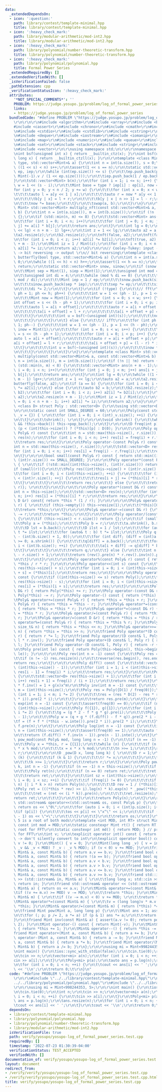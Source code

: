 ```yaml
---
data:
  _extendedDependsOn:
  - icon: ':question:'
    path: library/contest/template-minimal.hpp
    title: library/contest/template-minimal.hpp
  - icon: ':heavy_check_mark:'
    path: library/modular-arithmetic/mod-int2.hpp
    title: library/modular-arithmetic/mod-int2.hpp
  - icon: ':heavy_check_mark:'
    path: library/polynomial/number-theoretic-transform.hpp
    title: library/polynomial/number-theoretic-transform.hpp
  - icon: ':heavy_check_mark:'
    path: library/polynomial/polynomial.hpp
    title: Formal Power Series
  _extendedRequiredBy: []
  _extendedVerifiedWith: []
  _isVerificationFailed: false
  _pathExtension: cpp
  _verificationStatusIcon: ':heavy_check_mark:'
  attributes:
    '*NOT_SPECIAL_COMMENTS*': ''
    PROBLEM: https://judge.yosupo.jp/problem/log_of_formal_power_series
    links:
    - https://judge.yosupo.jp/problem/log_of_formal_power_series
  bundledCode: "#define PROBLEM \"https://judge.yosupo.jp/problem/log_of_formal_power_series\"\
    \r\n\r\n\r\n#include <algorithm>\r\n#include <array>\r\n#include <bitset>\r\n\
    #include <cassert>\r\n#include <chrono>\r\n#include <cmath>\r\n#include <complex>\r\
    \n#include <cstdio>\r\n#include <cstdlib>\r\n#include <cstring>\r\n#include <ctime>\r\
    \n#include <deque>\r\n#include <iostream>\r\n#include <iomanip>\r\n#include <list>\r\
    \n#include <map>\r\n#include <numeric>\r\n#include <queue>\r\n#include <random>\r\
    \n#include <set>\r\n#include <stack>\r\n#include <string>\r\n#include <unordered_map>\r\
    \n#include <vector>\r\n\r\nusing namespace std;\n\r\n\r\nnamespace NTT {\r\n\r\
    \nint bsf(unsigned int x) { return __builtin_ctz(x); }\r\nint bsf(unsigned long\
    \ long x) { return __builtin_ctzll(x); }\r\n\r\ntemplate <class Mint> void nft(bool\
    \ type, std::vector<Mint>& a) {\r\n\tint n = int(a.size()), s = 0;\r\n\twhile\
    \ ((1 << s) < n) s++;\r\n\tassert(1 << s == n);\r\n\tstatic std::vector<Mint>\
    \ ep, iep;\r\n\twhile (int(ep.size()) <= s) {\r\n\t\tep.push_back(pow(Mint::rt(),\
    \ Mint(-1).v / (1 << ep.size())));\r\n\t\tiep.push_back(1 / ep.back());\r\n\t\
    }\r\n\tstd::vector<Mint> b(n);\r\n\tfor (int i = 1; i <= s; i++) {\r\n\t\tint\
    \ w = 1 << (s - i);\r\n\t\tMint base = type ? iep[i] : ep[i], now = 1;\r\n\t\t\
    for (int y = 0; y < n / 2; y += w) {\r\n\t\t\tfor (int x = 0; x < w; x++) {\r\n\
    \t\t\t\tauto l = a[y << 1 | x];\r\n\t\t\t\tauto r = now * a[y << 1 | x | w];\r\
    \n\t\t\t\tb[y | x] = l + r;\r\n\t\t\t\tb[y | x | n >> 1] = l - r;\r\n\t\t\t}\r\
    \n\t\t\tnow *= base;\r\n\t\t}\r\n\t\tswap(a, b);\r\n\t}\r\n}\r\n\r\ntemplate <class\
    \ Mint> std::vector<Mint> multiply_nft(const std::vector<Mint>& a, const std::vector<Mint>&\
    \ b) {\r\n\tint n = int(a.size()), m = int(b.size());\r\n\tif (!n || !m) return\
    \ {};\r\n\tif (std::min(n, m) <= 8) {\r\n\t\tstd::vector<Mint> ans(n + m - 1);\r\
    \n\t\tfor (int i = 0; i < n; i++)\r\n\t\t\tfor (int j = 0; j < m; j++) ans[i +\
    \ j] += a[i] * b[j];\r\n\t\treturn ans;\r\n\t}\r\n\tint lg = 0;\r\n\twhile ((1\
    \ << lg) < n + m - 1) lg++;\r\n\tint z = 1 << lg;\r\n\tauto a2 = a, b2 = b;\r\n\
    \ta2.resize(z);\r\n\tb2.resize(z);\r\n\tnft(false, a2);\r\n\tnft(false, b2);\r\
    \n\tfor (int i = 0; i < z; i++) a2[i] *= b2[i];\r\n\tnft(true, a2);\r\n\ta2.resize(n\
    \ + m - 1);\r\n\tMint iz = 1 / Mint(z);\r\n\tfor (int i = 0; i < n + m - 1; i++)\
    \ a2[i] *= iz;\r\n\treturn a2;\r\n}\r\n\r\n// Cooley-Tukey: input -> butterfly\
    \ -> bit reversing -> output \r\n// bit reversing\r\ntemplate <class Mint> void\
    \ butterfly(bool type, std::vector<Mint>& a) {\r\n\tint n = int(a.size()), h =\
    \ 0;\r\n\twhile ((1 << h) < n) h++;\r\n\tassert(1 << h == n);\r\n\tif (n == 1)\
    \ return;\r\n\tstatic std::vector<Mint> snow, sinow;\r\n\tif (snow.empty()) {\r\
    \n\t\tMint sep = Mint(1), siep = Mint(1);\r\n\t\tunsigned int mod = Mint(-1).v;\r\
    \n\t\tunsigned int di = 4;\r\n\t\twhile (mod % di == 0) {\r\n\t\t\tMint ep = pow(Mint::rt(),\
    \ mod / di);\r\n\t\t\tMint iep = 1 / ep;\r\n\t\t\tsnow.push_back(siep * ep);\r\
    \n\t\t\tsinow.push_back(sep * iep);\r\n\t\t\tsep *= ep;\r\n\t\t\tsiep *= iep;\r\
    \n\t\t\tdi *= 2;\r\n\t\t}\r\n\t}\r\n\tif (!type) {\r\n\t\t// fft\r\n\t\tfor (int\
    \ ph = 1; ph <= h; ph++) {\r\n\t\t\tint w = 1 << (ph - 1), p = 1 << (h - ph);\r\
    \n\t\t\tMint now = Mint(1);\r\n\t\t\tfor (int s = 0; s < w; s++) {\r\n\t\t\t\t\
    int offset = s << (h - ph + 1);\r\n\t\t\t\tfor (int i = 0; i < p; i++) {\r\n\t\
    \t\t\t\tauto l = a[i + offset];\r\n\t\t\t\t\tauto r = a[i + offset + p] * now;\r\
    \n\t\t\t\t\ta[i + offset] = l + r;\r\n\t\t\t\t\ta[i + offset + p] = l - r;\r\n\
    \t\t\t\t}\r\n\t\t\t\tint u = bsf(~(unsigned int)(s));\r\n\t\t\t\tnow *= snow[u];\r\
    \n\t\t\t}\r\n\t\t}\r\n\t} else {\r\n\t\t// ifft\r\n\t\tfor (int ph = h; ph >=\
    \ 1; ph--) {\r\n\t\t\tint w = 1 << (ph - 1), p = 1 << (h - ph);\r\n\t\t\tMint\
    \ inow = Mint(1);\r\n\t\t\tfor (int s = 0; s < w; s++) {\r\n\t\t\t\tint offset\
    \ = s << (h - ph + 1);\r\n\t\t\t\tfor (int i = 0; i < p; i++) {\r\n\t\t\t\t\t\
    auto l = a[i + offset];\r\n\t\t\t\t\tauto r = a[i + offset + p];\r\n\t\t\t\t\t\
    a[i + offset] = l + r;\r\n\t\t\t\t\ta[i + offset + p] = (l - r) * inow;\r\n\t\t\
    \t\t}\r\n\t\t\t\tint u = bsf(~(unsigned int)(s));\r\n\t\t\t\tinow *= sinow[u];\r\
    \n\t\t\t}\r\n\t\t}\r\n\t}\r\n}\r\n\r\ntemplate <class Mint> std::vector<Mint>\
    \ multiply(const std::vector<Mint>& a, const std::vector<Mint>& b) {\r\n\tint\
    \ n = int(a.size()), m = int(b.size());\r\n\tif (!n || !m) return {};\r\n\tif\
    \ (std::min(n, m) < 8) {\r\n\t\tstd::vector<Mint> ans(n + m - 1);\r\n\t\tfor (int\
    \ i = 0; i < n; i++)\r\n\t\t\tfor (int j = 0; j < m; j++) ans[i + j] += a[i] *\
    \ b[j];\r\n\t\treturn ans;\r\n\t}\r\n\tint lg = 0;\r\n\twhile ((1 << lg) < n +\
    \ m - 1) lg++;\r\n\tint z = 1 << lg;\r\n\tauto a2 = a;\r\n\ta2.resize(z);\r\n\t\
    butterfly(false, a2);\r\n\tif (a == b) {\r\n\t\tfor (int i = 0; i < z; i++) a2[i]\
    \ *= a2[i];\r\n\t} else {\r\n\t\tauto b2 = b;\r\n\t\tb2.resize(z);\r\n\t\tbutterfly(false,\
    \ b2);\r\n\t\tfor (int i = 0; i < z; i++) a2[i] *= b2[i];\r\n\t}\r\n\tbutterfly(true,\
    \ a2);\r\n\ta2.resize(n + m - 1);\r\n\tMint iz = 1 / Mint(z);\r\n\tfor (int i\
    \ = 0; i < n + m - 1; i++) a2[i] *= iz;\r\n\treturn a2;\r\n}\r\n\r\n}\n\r\ntemplate\
    \ <class D> struct Poly : std::vector<D> {\r\n\tusing std::vector<D>::vector;\r\
    \n\r\n\tstatic const int SMALL_DEGREE = 60;\r\n\r\n\tPoly(const std::vector<D>&\
    \ _v = {}) { \r\n\t\tfor (int i = 0; i < (int)_v.size(); ++i) {\r\n\t\t\tthis->push_back(_v[i]);\r\
    \n\t\t}\r\n\t\tshrink(); \r\n\t}\r\n\r\n\tvoid shrink() {\r\n\t\twhile (this->size()\
    \ && !this->back()) this->pop_back();\r\n\t}\r\n\r\n\tD freq(int p) const { return\
    \ (p < (int)this->size()) ? (*this)[p] : D(0); }\r\n\t\r\n\tPoly operator+(const\
    \ Poly& r) const {\r\n\t\tint n = std::max(this->size(), r.size());\r\n\t\tstd::vector<D>\
    \ res(n);\r\n\t\tfor (int i = 0; i < n; i++) res[i] = freq(i) + r.freq(i);\r\n\
    \t\treturn res;\r\n\t}\r\n\r\n\tPoly operator-(const Poly& r) const {\r\n\t\t\
    int n = std::max(this->size(), r.size());\r\n\t\tstd::vector<D> res(n);\r\n\t\t\
    for (int i = 0; i < n; i++) res[i] = freq(i) - r.freq(i);\r\n\t\treturn res;\r\
    \n\t}\r\n\r\n\tbool small(const Poly& r) const { return std::min((int)this->size(),\
    \ (int)r.size()) <= SMALL_DEGREE; }\r\n\r\n\tPoly operator*(const Poly& r) const\
    \ { \r\n\t\tif (!std::min((int)this->size(), (int)r.size())) return {};\r\n\t\t\
    if (small(r)){\r\n\t\t\tPoly res((int)this->size() + (int)r.size() - 1);\r\n\t\
    \t\tfor (int i = 0; i < (int)this->size(); ++i) {\r\n\t\t\t\tfor (int j = 0; j\
    \ < (int)r.size(); ++j) {\r\n\t\t\t\t\tres[i + j] += (*this)[i] * r[j];\r\n\t\t\
    \t\t}\r\n\t\t\t}\r\n\t\t\treturn res;\r\n\t\t} else {\r\n\t\t\treturn {NTT::multiply((*this),\
    \ r)}; \r\n\t\t}\r\n\t}\r\n\t\r\n\tPoly operator*(const D& r) const {\r\n\t\t\
    int n = this->size();\r\n\t\tstd::vector<D> res(n);\r\n\t\tfor (int i = 0; i <\
    \ n; i++) res[i] = (*this)[i] * r;\r\n\t\treturn res;\r\n\t}\r\n\r\n\tPoly operator/(const\
    \ D &r) const{ return *this * (1 / r); }\r\n\r\n\r\n\tPoly& operator+=(const D&\
    \ r) { \r\n\t\tif (this->empty()) this->resize(1);\r\n\t\t(*this)[0] += r;\r\n\
    \t\treturn *this;\r\n\t}\r\n\r\n\tPoly& operator-=(const D& r) {\r\n\t\t(*this)[0]\
    \ -= r;\r\n\t\treturn *this;\r\n\t}\r\n\t\r\n\tPoly operator/(const Poly& r) const\
    \ {\r\n\t\tif (this->size() < r.size()) return {};\r\n\t\tif (small(r)) {\r\n\t\
    \t\tPoly a = (*this);\r\n\t\t\tPoly b = r;\r\n\t\t\ta.shrink(), b.shrink();\r\n\
    \t\t\tD lst = b.back();\r\n\t\t\tD ilst = 1 / lst;\r\n\t\t\tfor (auto& t : a)\
    \ t *= ilst;\r\n\t\t\tfor (auto& t : b) t *= ilst;\r\n\t\t\tPoly q(std::max((int)a.size()\
    \ - (int)b.size() + 1, 0));\r\n\t\t\tfor (int diff; (diff = (int)a.size() - (int)b.size())\
    \ >= 0; a.shrink()) {\r\n\t\t\t\tq[diff] = a.back();\r\n\t\t\t\tfor (int i = 0;\
    \ i < (int)b.size(); ++i) {\r\n\t\t\t\t\ta[i + diff] -= q[diff] * b[i];\r\n\t\t\
    \t\t}\r\n\t\t\t}\r\n\t\t\treturn q;\r\n\t\t} else {\r\n\t\t\tint n = (int)this->size()\
    \ - r.size() + 1;\r\n\t\t\treturn (rev().pre(n) * r.rev().inv(n)).pre(n).rev(n);\r\
    \n\t\t}\r\n\t}\r\n\t\r\n\tPoly operator%(const Poly& r) const { return *this -\
    \ *this / r * r; }\r\n\t\r\n\tPoly operator<<(int s) const {\r\n\t\tstd::vector<D>\
    \ res(this->size() + s);\r\n\t\tfor (int i = 0; i < (int)this->size(); i++) res[i\
    \ + s] = (*this)[i];\r\n\t\treturn res;\r\n\t}\r\n\r\n\tPoly operator>>(int s)\
    \ const {\r\n\t\tif ((int)this->size() <= s) return Poly();\r\n\t\tstd::vector<D>\
    \ res(this->size() - s);\r\n\t\tfor (int i = 0; i < (int)this->size() - s; i++)\
    \ res[i] = (*this)[i + s];\r\n\t\treturn res;\r\n\t}\r\n\t\r\n\tPoly operator+(const\
    \ D& r) { return Poly(*this) += r; }\r\n\tPoly operator-(const D& r) { return\
    \ Poly(*this) -= r; }\r\n\tPoly operator-() const { return (*this) * -1; } \r\n\
    \tPoly& operator+=(const Poly& r) { return *this = *this + r; }\r\n\tPoly& operator-=(const\
    \ Poly& r) { return *this = *this - r; }\r\n\tPoly& operator*=(const Poly& r)\
    \ { return *this = *this * r; }\r\n\tPoly& operator*=(const D& r) { return *this\
    \ = *this * r; }\r\n\tPoly& operator/=(const Poly& r) { return *this = *this /\
    \ r; }\r\n\tPoly& operator/=(const D &r) { return *this = *this / r; }\r\n\tPoly&\
    \ operator%=(const Poly& r) { return *this = *this % r; }\r\n\tPoly& operator<<=(const\
    \ size_t& n) { return *this = *this << n; }\r\n\tPoly& operator>>=(const size_t&\
    \ n) { return *this = *this >> n; }\r\n\tfriend Poly operator*(D const& l, Poly\
    \ r) { return r *= l; }\r\n\tfriend Poly operator/(D const& l, Poly r) { return\
    \ l * r.inv(); }\r\n\tfriend Poly operator+(D const& l, Poly r) { return r +=\
    \ l; }\r\n\tfriend Poly operator-(D const& l, Poly r) { return -r + l; }\r\n\r\
    \n\tPoly pre(int le) const { return Poly(this->begin(), this->begin() + std::min((int)this->size(),\
    \ le)); }\r\n\t\r\n\tPoly rev(int n = -1) const {\r\n\t\tPoly res = *this;\r\n\
    \t\tif (n != -1) res.resize(n);\r\n\t\treverse(res.begin(), res.end());\r\n\t\t\
    return res;\r\n\t}\r\n\t\r\n\tPoly diff() const {\r\n\t\tstd::vector<D> res(std::max(0,\
    \ (int)this->size() - 1));\r\n\t\tfor (int i = 1; i < (int)this->size(); i++)\
    \ res[i - 1] = freq(i) * i;\r\n\t\treturn res;\r\n\t}\r\n\t\r\n\tPoly inte() const\
    \ {\r\n\t\tstd::vector<D> res(this->size() + 1);\r\n\t\tfor (int i = 0; i < (int)this->size();\
    \ i++) res[i + 1] = freq(i) / (i + 1);\r\n\t\treturn res;\r\n\t}\r\n\r\n\t// f\
    \ * f.inv() = 1 + g(x)x^m\r\n\tPoly inv(int m = -1) const {\r\n\t\tif (m == -1)\
    \ m = (int)this->size();\r\n\t\tPoly res = Poly({D(1) / freq(0)});\r\n\t\tfor\
    \ (int i = 1; i < m; i *= 2) {\r\n\t\t\tres = (res * D(2) - res * res * pre(2\
    \ * i)).pre(2 * i);\r\n\t\t}\r\n\t\treturn res.pre(m);\r\n\t}\r\n\t\r\n\tPoly\
    \ exp(int n = -1) const {\r\n\t\tassert(freq(0) == 0);\r\n\t\tif (n == -1) n =\
    \ (int)this->size();\r\n\t\tPoly f({1}), g({1});\r\n\t\tfor (int i = 1; i < n;\
    \ i *= 2) {\r\n\t\t\tg = (g * 2 - f * g * g).pre(i);\r\n\t\t\tPoly q = diff().pre(i\
    \ - 1);\r\n\t\t\tPoly w = (q + g * (f.diff() - f * q)).pre(2 * i - 1);\r\n\t\t\
    \tf = (f + f * (*this - w.inte()).pre(2 * i)).pre(2 * i);\r\n\t\t}\r\n\t\treturn\
    \ f.pre(n);\r\n\t}\r\n\t\r\n\tPoly log(int n = -1) const {\r\n\t\tif (n == -1)\
    \ n = (int)this->size();\r\n\t\tassert(freq(0) == 1);\r\n\t\tauto f = pre(n);\r\
    \n\t\treturn (f.diff() * f.inv(n - 1)).pre(n - 1).inte();\r\n\t}\r\n\r\n\tPoly\
    \ pow_mod(const Poly& mod, long long n = -1) {\r\n\t\tif (n == -1) n = this->size();\r\
    \n\t\tPoly x = *this, r = {{1}};\r\n\t\twhile (n) {\r\n\t\t\tif (n & 1) r = r\
    \ * x % mod;\r\n\t\t\tx = x * x % mod;\r\n\t\t\tn >>= 1;\r\n\t\t}\r\n\t\treturn\
    \ r;\r\n\t}\r\n\r\n\tD _pow(D x, long long k) { \r\n\t\tD r = 1;\r\n\t\twhile\
    \ (k) {\r\n\t\t\tif (k & 1) {\r\n\t\t\t\tr *= x;\r\n\t\t\t}\r\n\t\t\tx *= x;\r\
    \n\t\t\tk >>= 1;\r\n\t\t}\r\n\t\treturn r;\r\n\t}\r\n\r\n\tPoly pow(long long\
    \ k, int n = -1) {\r\n\t\tif (n == -1) n = this->size();\r\n\t\tif (k == 0) {\r\
    \n\t\t\tPoly ret(n);\r\n\t\t\tif (n == 0) return ret;\r\n\t\t\tret[0] = 1;\r\n\
    \t\t\treturn ret;\r\n\t\t}\r\n\t\tint sz = (int)this->size();\r\n\t\tfor (int\
    \ i = 0; i < sz; ++i) {\r\n\t\t\tif (freq(i) != 0) {\r\n\t\t\t\tif ((i && k >\
    \ n) || i * k > n) return Poly(n);\r\n\t\t\t\tD rev = 1 / (*this)[i];\r\n\t\t\t\
    \tPoly ret = (((*this * rev) >> i).log(n) * k).exp(n) * _pow((*this)[i], k);\r\
    \n\t\t\t\tret = (ret << (i * k)).pre(n);\r\n\t\t\t\tret.resize(n);\r\n\t\t\t\t\
    return ret;\r\n\t\t\t}\r\n\t\t}\r\n\t\treturn Poly(n);\r\n\t}\r\n\r\n\tfriend\
    \ std::ostream& operator<<(std::ostream& os, const Poly& p) {\r\n\t\tif (p.empty())\
    \ return os << \"0\";\r\n\t\tfor (auto i = 0; i < (int)p.size(); i++) {\r\n\t\t\
    \tif (p[i]) {\r\n\t\t\t\tos << p[i] << \"x^\" << i;\r\n\t\t\t\tif (i != (int)p.size()\
    \ - 1) os << \"+\";\r\n\t\t\t}\r\n\t\t}\r\n\t\treturn os;\r\n\t}\r\n};\n\r\n//\
    \ 5 is a root of both mods\r\ntemplate <int MOD, int RT> struct Mint {\r\n\tstatic\
    \ const int mod = MOD;\r\n\tstatic constexpr Mint rt() { return RT; } // primitive\
    \ root for FFT\r\n\tstatic constexpr int md() { return MOD; } // primitive root\
    \ for FFT\r\n\tint v; \r\n\texplicit operator int() const { return v; } // explicit\
    \ -> don't silently convert to int\r\n\texplicit operator bool() const { return\
    \ v != 0; }\r\n\tMint() { v = 0; }\r\n\tMint(long long _v) { v = int((-MOD <=\
    \ _v && _v < MOD) ? _v : _v % MOD); if (v < 0) v += MOD; }\r\n\tfriend bool operator==(const\
    \ Mint& a, const Mint& b) { return a.v == b.v; }\r\n\tfriend bool operator!=(const\
    \ Mint& a, const Mint& b) { return !(a == b); }\r\n\tfriend bool operator<(const\
    \ Mint& a, const Mint& b) { return a.v < b.v; }\r\n\tfriend bool operator>(const\
    \ Mint& a, const Mint& b) { return a.v > b.v; }\r\n\tfriend bool operator<=(const\
    \ Mint& a, const Mint& b) { return a.v <= b.v; }\r\n\tfriend bool operator>=(const\
    \ Mint& a, const Mint& b) { return a.v >= b.v; }\r\n\tfriend std::istream& operator\
    \ >> (std::istream& in, Mint& a) { \r\n\t\tlong long x; std::cin >> x; a = Mint(x);\
    \ return in; }\r\n\tfriend std::ostream& operator << (std::ostream& os, const\
    \ Mint& a) { return os << a.v; }\r\n\tMint& operator+=(const Mint& m) { \r\n\t\
    \tif ((v += m.v) >= MOD) v -= MOD; \r\n\t\treturn *this; }\r\n\tMint& operator-=(const\
    \ Mint& m) { \r\n\t\tif ((v -= m.v) < 0) v += MOD; \r\n\t\treturn *this; }\r\n\
    \tMint& operator*=(const Mint& m) { \r\n\t\tv = (long long)v * m.v % MOD; return\
    \ *this; }\r\n\tMint& operator/=(const Mint& m) { return (*this) *= inv(m); }\r\
    \n\tfriend Mint pow(Mint a, long long p) {\r\n\t\tMint ans = 1; assert(p >= 0);\r\
    \n\t\tfor (; p; p /= 2, a *= a) if (p & 1) ans *= a;\r\n\t\treturn ans; \r\n\t\
    }\r\n\tfriend Mint inv(const Mint& a) { assert(a.v != 0); return pow(a, MOD -\
    \ 2); }\r\n\tMint operator-() const { return Mint(-v); }\r\n\tMint& operator++()\
    \ { return *this += 1; }\r\n\tMint& operator--() { return *this -= 1; }\r\n\t\
    friend Mint operator+(Mint a, const Mint& b) { return a += b; }\r\n\tfriend Mint\
    \ operator-(Mint a, const Mint& b) { return a -= b; }\r\n\tfriend Mint operator*(Mint\
    \ a, const Mint& b) { return a *= b; }\r\n\tfriend Mint operator/(Mint a, const\
    \ Mint& b) { return a /= b; }\r\n};\r\n\r\nusing mi = Mint<998244353, 5>;\r\n\r\
    \nint main() {\r\n\tios::sync_with_stdio(false);\r\n\tcin.tie(0);\r\n\tint n;\r\
    \n\tcin >> n;\r\n\tvector<mi> a(n);\r\n\tfor (int i = 0; i < n; ++i) {\r\n\t\t\
    cin >> a[i];\r\n\t}\r\n\tPoly<mi> p(a);\r\n\tauto ans = p.log(n);\r\n\tans.resize(n);\r\
    \n\tfor (int i = 0; i < n; ++i) {\r\n\t\tcout << ans[i] << ' ';\r\n\t}\r\n\tcout\
    \ << '\\n';\r\n\treturn 0;\t\r\n}\n"
  code: "#define PROBLEM \"https://judge.yosupo.jp/problem/log_of_formal_power_series\"\
    \r\n\r\n#include \"../../library/contest/template-minimal.hpp\"\r\n#include \"\
    ../../library/polynomial/polynomial.hpp\"\r\n#include \"../../library/modular-arithmetic/mod-int2.hpp\"\
    \r\n\r\nusing mi = Mint<998244353, 5>;\r\n\r\nint main() {\r\n\tios::sync_with_stdio(false);\r\
    \n\tcin.tie(0);\r\n\tint n;\r\n\tcin >> n;\r\n\tvector<mi> a(n);\r\n\tfor (int\
    \ i = 0; i < n; ++i) {\r\n\t\tcin >> a[i];\r\n\t}\r\n\tPoly<mi> p(a);\r\n\tauto\
    \ ans = p.log(n);\r\n\tans.resize(n);\r\n\tfor (int i = 0; i < n; ++i) {\r\n\t\
    \tcout << ans[i] << ' ';\r\n\t}\r\n\tcout << '\\n';\r\n\treturn 0;\t\r\n}"
  dependsOn:
  - library/contest/template-minimal.hpp
  - library/polynomial/polynomial.hpp
  - library/polynomial/number-theoretic-transform.hpp
  - library/modular-arithmetic/mod-int2.hpp
  isVerificationFile: true
  path: verify/yosupo/yosupo-log_of_formal_power_series.test.cpp
  requiredBy: []
  timestamp: '2022-07-23 01:30:39-04:00'
  verificationStatus: TEST_ACCEPTED
  verifiedWith: []
documentation_of: verify/yosupo/yosupo-log_of_formal_power_series.test.cpp
layout: document
redirect_from:
- /verify/verify/yosupo/yosupo-log_of_formal_power_series.test.cpp
- /verify/verify/yosupo/yosupo-log_of_formal_power_series.test.cpp.html
title: verify/yosupo/yosupo-log_of_formal_power_series.test.cpp
---
```

